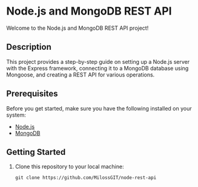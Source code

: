 # Node.js and MongoDB REST API

Welcome to the Node.js and MongoDB REST API project!

## Description

This project provides a step-by-step guide on setting up a Node.js server with the Express framework, connecting it to a MongoDB database using Mongoose, and creating a REST API for various operations.

## Prerequisites

Before you get started, make sure you have the following installed on your system:

- [Node.js](https://nodejs.org/)
- [MongoDB](https://www.mongodb.com/)

## Getting Started

1. Clone this repository to your local machine:

   ```shell
   git clone https://github.com/MilossGIT/node-rest-api

